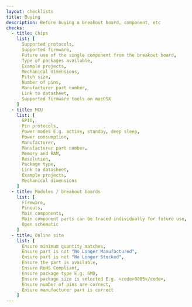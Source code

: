 ```yaml
---
layout: checklists
title: Buying
description: Before buying a breakout board, component, etc
checks:
  - title: Chips
    list: [
      Supported protocols,
      Supported firmware,
      Future use of the single component from the breakout board,
      Type of packages available,
      Example projects,
      Mechanical dimensions,
      Pitch size,
      Number of pins,
      Manufacturer part number,
      Link to datasheet,
      Supported firmware tools on macOSX
    ]
  - title: MCU
    list: [
      GPIO,
      Pin protocols,
      Power modes E.g. active, standby, deep sleep,
      Power consumption,
      Manufacturer,
      Manufacturer part number,
      Memory and RAM,
      Resolution,
      Package type,
      Link to datasheet,
      Example projects,
      Mechanical dimensions
    ]
  - title: Modules / breakout boards
    list: [
      Firmware,
      Pinouts,
      Main components,
      Main component parts can be traced individually for future use,
      Open schematic
    ]
  - title: Online site
    list: [
      Ensure minimum quantity matches,
      Ensure part is not "No Longer Manufactured",
      Ensure part is not "No Longer Stocked",
      Ensure the part is available,
      Ensure RoHS Compliant,
      Ensure package type E.g. SMD,
      Ensure package size is selected E.g. <code>0805</code>,
      Ensure number of pins are correct,
      Ensure manufacturer part is correct
    ]
---
```

